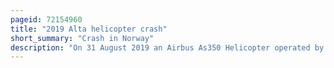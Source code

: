 ```yaml
---
pageid: 72154960
title: "2019 Alta helicopter crash"
short_summary: "Crash in Norway"
description: "On 31 August 2019 an Airbus As350 Helicopter operated by a contracted Helitrans pilot from Sweden crashed during a sightseeing Tour in the Mountains of Skoddevarre in alta norway all six Passengers were killed. The Tour was offered by a local Music Festival, Høstsprell, who had been providing the Service for seven Years. The Helicopter registered as Lnofu had recently been delivered and had been inspected by Security Hours before Takeoff."
---
```

